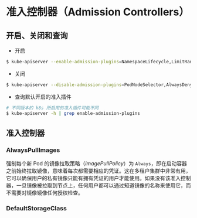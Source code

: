 # 准入控制器（Admission Controllers）

## 开启、关闭和查询

* 开启

```sh
$ kube-apiserver --enable-admission-plugins=NamespaceLifecycle,LimitRanger ...
```

* 关闭

```sh
$ kube-apiserver --disable-admission-plugins=PodNodeSelector,AlwaysDeny ...
```

* 查询默认开启的准入插件

```sh
# 不同版本的 k8s 所启用的准入插件可能不同
$ kube-apiserver -h | grep enable-admission-plugins
```

## 准入控制器

### AlwaysPullImages

强制每个新 Pod 的镜像拉取策略（_imagePullPolicy_）为 `Always`，即在启动容器之前始终拉取镜像，意味着每次都需要相应的凭证。这在多租户集群中非常有用，它可以确保用户的私有镜像只能有拥有凭证的用户才能使用。如果没有该准入控制器，一旦镜像被拉取到节点上，任何用户都可以通过知道镜像的名称来使用它，而不需要对镜像镜像任何授权检查。

### DefaultStorageClass